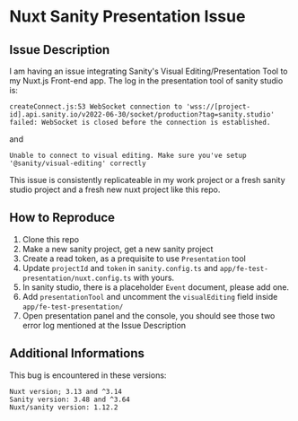 # Nuxt Sanity Presentation Issue

## Issue Description

I am having an issue integrating Sanity's Visual Editing/Presentation Tool to my Nuxt.js Front-end app.
The log in the presentation tool of sanity studio is:
```
createConnect.js:53 WebSocket connection to 'wss://[project-id].api.sanity.io/v2022-06-30/socket/production?tag=sanity.studio' failed: WebSocket is closed before the connection is established.
```
and
```
Unable to connect to visual editing. Make sure you've setup '@sanity/visual-editing' correctly
```

This issue is consistently replicateable in my work project or a fresh sanity studio project and a fresh new nuxt project like this repo.

## How to Reproduce 

1. Clone this repo
2. Make a new sanity project, get a new sanity project
3. Create a read token, as a prequisite to use `Presentation` tool
4. Update `projectId` and `token` in `sanity.config.ts` and `app/fe-test-presentation/nuxt.config.ts` with yours.
5. In sanity studio, there is a placeholder `Event` document, please add one.
6. Add `presentationTool` and uncomment the `visualEditing` field inside `app/fe-test-presentation/`
7. Open presentation panel and the console, you should see those two error log mentioned at the Issue Description

## Additional Informations

This bug is encountered in these versions:
```
Nuxt version; 3.13 and ^3.14
Sanity version: 3.48 and ^3.64
Nuxt/sanity version: 1.12.2
```



